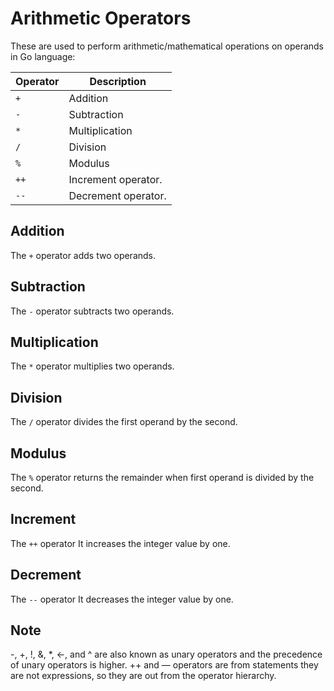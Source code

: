 # Arithmetic Operators

These are used to perform arithmetic/mathematical operations on operands in Go language:

| Operator | Description         |
| -------- | ------------------- |
| `+`      | Addition            |
| `-`      | Subtraction         |
| `*`      | Multiplication      |
| `/`      | Division            |
| `%`      | Modulus             |
| `++`     | Increment operator. |
| `--`     | Decrement operator. |

## Addition

The `+` operator adds two operands.

## Subtraction

The `-` operator subtracts two operands.

## Multiplication

The `*` operator multiplies two operands.

## Division

The `/` operator divides the first operand by the second.

## Modulus

The `%` operator returns the remainder when first operand is divided by the second.

## Increment

The `++` operator It increases the integer value by one.

## Decrement

The `--` operator It decreases the integer value by one.

## Note

-, +, !, &, \*, <-, and ^ are also known as unary operators and the precedence of unary operators is higher. ++ and — operators are from statements they are not expressions, so they are out from the operator hierarchy.
